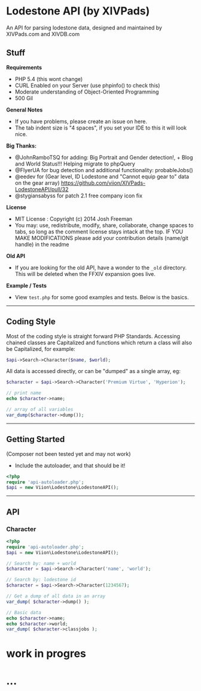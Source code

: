 # Lodestone API (by XIVPads)
An API for parsing lodestone data, designed and maintained by XIVPads.com and XIVDB.com

## Stuff
**Requirements**
- PHP 5.4 (this wont change)
- CURL Enabled on your Server (use phpinfo() to check this)
- Moderate understanding of Object-Oriented Programming
- 500 Gil

**General Notes**
- If you have problems, please create an issue on here.
- The tab indent size is "4 spaces", if you set your IDE to this it will look nice.

**Big Thanks:**
- @JohnRamboTSQ for adding: Big Portrait and Gender detection!, + Blog and World Status!!! Helping migrate to phpQuery
- @FlyerUA for bug detection and additional functionality: probableJobs()
- @eedev for (Gear level, ID Lodestone and "Cannot equip gear to" data on the gear array) https://github.com/viion/XIVPads-LodestoneAPI/pull/32
- @stygiansabyss for patch 2.1 free company icon fix

**License**
- MIT License : Copyright (c) 2014 Josh Freeman
- You may: use, redistribute, modify, share, collaborate, change spaces to tabs, so long as the comment license stays intack at the top. IF YOU MAKE MODIFICATIONS please add your contribution details (name/git handle) in the readme

**Old API**
- If you are looking for the old API, have a wonder to the ``` _old ``` directory. This will be deleted when the FFXIV expansion goes live.

**Example / Tests**
- View ``` test.php ``` for some good examples and tests. Below is the basics.

---

## Coding Style

Most of the coding style is straight forward PHP Standards. Accessing chained classes are Capitalized and functions which return a class will also be Capitalized, for example:

```php
$api->Search->Character($name, $world);
```

All data is accessed directly, or can be "dumped" as a single array, eg:

```php
$character = $api->Search->Character('Premium Virtue', 'Hyperion');

// print name
echo $character->name;

// array of all variables
var_dump($character->dump());
```

---

## Getting Started

(Composer not been tested yet and may not work)

- Include the autoloader, and that should be it!

```php
<?php
require 'api-autoloader.php';
$api = new Viion\Lodestone\LodestoneAPI();
```

---

## API

### Character

```php
<?php
require 'api-autoloader.php';
$api = new Viion\Lodestone\LodestoneAPI();

// Search by: name + world
$character = $api->Search->Character('name', 'world');

// Search by: lodestone id
$character = $api->Search->Character(1234567);

// Get a dump of all data in an array
var_dump( $character->dump() );

// Basic data
echo $character->name;
echo $character->world;
var_dump( $character->classjobs );
```

# work in progres
# ...
